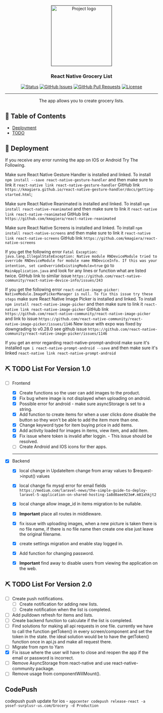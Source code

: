 <p align="center">
  <a href="" rel="noopener">
 <img width=200px height=200px src="https://i.imgur.com/6wj0hh6.jpg" alt="Project logo"></a>
</p>

<h3 align="center">React Native Grocery List</h3>

<div align="center">

[![Status](https://img.shields.io/badge/status-active-success.svg)]()
[![GitHub Issues](https://img.shields.io/github/issues/kylelobo/The-Documentation-Compendium.svg)](https://github.com/kylelobo/The-Documentation-Compendium/issues)
[![GitHub Pull Requests](https://img.shields.io/github/issues-pr/kylelobo/The-Documentation-Compendium.svg)](https://github.com/kylelobo/The-Documentation-Compendium/pulls)
[![License](https://img.shields.io/badge/license-MIT-blue.svg)](/LICENSE)

</div>

---

<p align="center"> The app allows you to create grocery lists.
    <br> 
</p>

## 📝 Table of Contents

- [Deployment](#deployment)
- [TODO](#todo_list)

## 🚀 Deployment <a name = "deployment"></a>

If you receive any error running the app on IOS or Android Try The Following.

Make sure React Native Gesture Handler is installed and linked.
To install `npm install --save react-native-gesture-handler` and then make sure to link it `react-native link react-native-gesture-handler`
GitHub link `https://kmagiera.github.io/react-native-gesture-handler/docs/getting-started.html`;

Make sure React Native Reanimated is installed and linked.
To install `npm install react-native-reanimated` and then make sure to link it `react-native link react-native-reanimated`
GitHub link `https://github.com/kmagiera/react-native-reanimated`

Make sure React Native Screens is installed and linked.
To install `npm install react-native-screens` and then make sure to link it `react-native link react-native-screens`
GitHub link `https://github.com/kmagiera/react-native-screens`

If you get the following error `Fatal Exception: java.lang.IllegalStateException: Native module RNDeviceModule tried to override RNDeviceModule for module name RNDeviceInfo. If this was your intention, set canOverrideExistingModule=true` go to `MainApplication.java` and look for any lines or function what are listed twice.
GitHub link to similar issue `https://github.com/react-native-community/react-native-device-info/issues/243`

If you get the following error `react-native-image-picker: NativeModule.ImagePickerManager is null. To fix this issue try these steps` make sure React Native Image Picker is installed and linked.
To install `npm install react-native-image-picker` and then make sure to link it `react-native link react-native-image-picker`
GitHub link `https://github.com/react-native-community/react-native-image-picker` and link to issue `https://github.com/react-native-community/react-native-image-picker/issues/1146` New issue with expo was fixed by downgrading to v0.28.0 see github issue `https://github.com/react-native-community/react-native-image-picker/issues/1146`


If you get an error regarding react-native-prompt-android make sure it's installed `npm i react-native-prompt-android --save` and then make sure it's linked `react-native link react-native-prompt-android`

## ⛏️ TODO List For Version 1.0 <a name = "todo_list"></a>

  - [ ] Frontend
    - [x] Create functions so the user can add images to the product.
    - [x] Fix bug where image is not displayed when uploading on android.
    - [x] Possible error for android - make sure asyncStorage is set to a string.
    - [x] Add function to create items for when a user clicks done disable the button so they won't be able to add the item more than one.
    - [x] Change keyword type for item buying price in add items.
    - [x] Add activity loaded for images in items, view item, and add item.
    - [x] Fix issue where token is invalid after loggin. - This issue should be resolved.
    - [ ] Create Android and IOS icons for ther apps.

    <hr />

  - [x] Backend
    - [x] local change in UpdateItem change from array values to $request->input() values
    - [x] local change fix mysql error for email fields `https://medium.com/laravel-news/the-simple-guide-to-deploy-laravel-5-application-on-shared-hosting-1a8d0aee923e#.m81xhkjt2`
    - [x] local change allow image_id in items migration to be nullable.
    - [x] <strong>Important</strong> place all routes in middleware.
    - [x] fix issue with uploading images, when a new picture is taken there is no file name, if there is no file name then create one else just leave the original filename.
    - [x] create settings migration and enable stay logged in.
    - [x] Add function for changing password.
    - [x] <strong>Important</strong> find away to disable users from viewing the application on the web.


## ⛏️ TODO List For Version 2.0

  - [ ] Create push notifications.
    - [ ] Create notification for adding new lists.
    - [ ] Create notification when the list is completed.

  - [ ] Add pulldown refresh for items and lists.
  - [ ] Create backend function to calculate if the list is completed.
  - [ ] Find solutions for making all api requests in one file. currently we have to call the function
  getToken() in every screen/component and set the token in the state. the ideal solution would be to have
  the getToken() function once in api.js and make all request there.
  - [ ] Migrate from npm to Yarn
  - [x] Fix issue where the user will have to close and reopen the app if the email or password is incorrect.
  - [ ] Remove AsyncStorage from react-native and use react-native-community package.
  - [ ] Remove usage from componentWillMount().
  
  ## CodePush
  
  codepush push update for ios - `appcenter codepush release-react -a yosef-surplusr-us.com/Grocery -d Production`